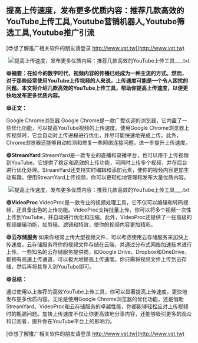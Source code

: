 ## **提高上传速度，发布更多优质内容：推荐几款高效的YouTube上传工具,Youtube营销机器人,Youtube筛选工具,Youtube推广引流**

[😍想了解推广相关软件的朋友请登录 http://www.vst.tw](http://www.vst.tw)

 <center><img src="https://vst.tw/MP4/tuiguang/png/7.png" alt="提高上传速度，发布更多优质内容：推荐几款高效的YouTube上传工具___.txt"></center>

**😄摘要：在如今的数字时代，视频内容的传播已经成为一种主流的方式。然而，对于那些经常使用YouTube上传视频的人来说，上传速度可能是一个令人困扰的问题。本文将介绍几款高效的YouTube上传工具，帮助你提高上传速度，以便更快地发布更多优质内容。**

**😄正文：**

Google Chrome浏览器
Google Chrome是一款广受欢迎的浏览器，它内置了一些优化功能，可以提高YouTube视频的上传速度。使用Google Chrome浏览器上传视频时，它会自动对上传进程进行优化，并尽可能快速地完成上传。此外，Chrome浏览器还能够自动检测和修复一些网络连接问题，进一步提升上传速度。

**😄StreamYard**
StreamYard是一款专业的直播和录播平台，也可以用于上传视频到YouTube。它提供了稳定和高效的上传功能，可同时上传多个视频，并在后台进行优化处理。StreamYard还支持实时编辑和添加元素，使你的视频内容更加生动有趣。使用StreamYard上传视频，你可以更轻松地管理和发布大量优质内容。

 <center><img src="https://vst.tw/MP4/tuiguang/png/7.png" alt="提高上传速度，发布更多优质内容：推荐几款高效的YouTube上传工具___.txt"></center>

**😄VideoProc**
VideoProc是一款专业的视频处理工具，它不仅可以编辑和转码视频，还具备出色的上传功能。VideoProc支持批量上传，你可以将多个视频一次性上传到YouTube，并自动进行优化和压缩。此外，VideoProc还提供了一些高级的视频编辑功能，如剪辑、滤镜和特效，使你的视频内容更加精彩。

**😄云存储服务**
如果你经常上传大型视频文件，可以考虑使用云存储服务来加快上传速度。云存储服务将你的视频文件存储在云端，并通过分布式网络加速技术进行上传。一些知名的云存储服务提供商，如Google Drive、Dropbox和OneDrive，都拥有高速上传通道，可以极大地提高上传速度。你只需将视频文件上传到云存储，然后再将其导入到YouTube即可。

**😄总结：**

通过使用以上推荐的高效YouTube上传工具，你可以显著提高上传速度，更快地发布更多优质内容。无论是使用Google Chrome浏览器的优化功能，还是借助StreamYard、VideoProc和云存储服务的卓越性能，你都能够轻松应对上传视频时的瓶颈问题。加快上传速度不仅让你更高效地分享内容，还能够吸引更多的观众和订阅者，提升你在YouTube平台上的影响力。

[😍想了解推广相关软件的朋友请登录 http://www.vst.tw](http://www.vst.tw)



